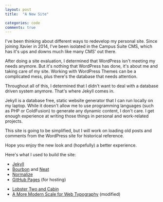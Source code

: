 ```yaml
---
layout: post
title:  "A New Site"

categories: code
comments: true
---
```


I've been thinking about different ways to redevelop my personal site. Since joining Xavier in 2014, I've been isolated in the Campus Suite CMS, which has it's ups and downs much like many CMS' out there.

After doing a site evaluation, I determined that WordPress isn't meeting my needs anymore. But it's nothing that WordPress has done, it's about me and taking care of my site. Working with WordPress Themes can be a complicated mess, plus there's the database that needs attention.

Throughout all of this, I determined that I didn't want to deal with a database driven system anymore. That's where Jekyll comes in.

Jekyll is a database free, static website generator that I can run locally on my laptop. While it doesn't allow me to use programming languages (such as PHP or ColdFusion) to generate any dynamic content, I don't care. I get enough experience at writing those things in personal and work-related projects.

This site is going to be simplified, but I will work on loading old posts and comments from the WordPress site for historical reference.

Hope you enjoy the new look and (hopefully) a better experience.

Here's what I used to build the site:

* [Jekyll](http://jekyllrb.com)
* [Bourbon](http://bourbon.io) and [Neat](http://neat.bourbon.io)
* [Normalize](http://github.com/necolas/normalize.css)
* [GitHub Pages](https://pages.github.com) (for hosting)
- [Lobster Two and Cabin](http://bit.ly/1U1uCPV)
- [A More Modern Scale for Web Typography](http://typecast.com/blog/a-more-modern-scale-for-web-typography) (modified)